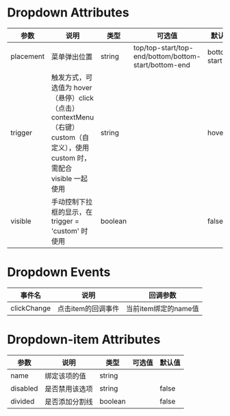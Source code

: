 
# Dropdown Attributes

参数|说明|类型|可选值|默认值
-|-|-|-|-|
placement|菜单弹出位置|string|top/top-start/top-end/bottom/bottom-start/bottom-end|bottom-start
trigger|触发方式，可选值为 hover（悬停）click（点击）contextMenu（右键）custom（自定义），使用 custom 时，需配合 visible 一起使用|string||hover
visible|手动控制下拉框的显示，在 trigger = 'custom' 时使用|boolean||false

# Dropdown Events

事件名|说明|回调参数
-|-|-|
clickChange|点击item的回调事件|当前item绑定的name值

# Dropdown-item Attributes

参数|说明|类型|可选值|默认值
-|-|-|-|-|
name|绑定该项的值|string||
disabled|是否禁用该选项|string||false
divided|是否添加分割线|boolean||false